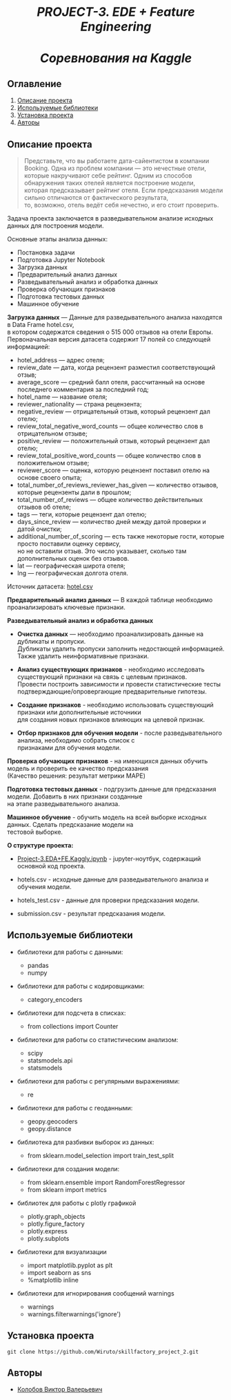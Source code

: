 # <center> *PROJECT-3. EDE + Feature Engineering*
# <center> *Соревнования на Kaggle*


## Оглавление
1. [Описание проекта](#описание-проекта)
2. [Используемые библиотеки](#используемые-библиотеки)
3. [Установка проекта](#установка-проекта)
4. [Авторы](#авторы)


## Описание проекта
> Представьте, что вы работаете дата-сайентистом в компании Booking. Одна из проблем компании — это нечестные отели,  
которые накручивают себе рейтинг. Одним из способов обнаружения таких отелей является построение модели,   
которая предсказывает рейтинг отеля. Если предсказания модели сильно отличаются от фактического результата,  
то, возможно, отель ведёт себя нечестно, и его стоит проверить.

Задача проекта заключается в разведывательном анализе исходных данных для построения модели.

Основные этапы анализа данных:

+ Постановка задачи
+ Подготовка Jupyter Notebook
+ Загрузка данных
+ Предварительный анализ данных
+ Разведывательный анализ и обработка данных
+ Проверка обучающих признаков
+ Подготовка тестовых данных
+ Машинное обучение



**Загрузка данных** — Данные для разведывательного анализа находятся в Data Frame hotel.csv,  
в котором содержатся сведения о 515 000 отзывов на отели Европы.  
Первоначальная версия датасета содержит 17 полей со следующей информацией:

- hotel_address — адрес отеля;
- review_date — дата, когда рецензент разместил соответствующий отзыв;
- average_score — средний балл отеля, рассчитанный на основе последнего комментария за последний год;
- hotel_name — название отеля;
- reviewer_nationality — страна рецензента;
- negative_review — отрицательный отзыв, который рецензент дал отелю;
- review_total_negative_word_counts — общее количество слов в отрицательном отзыве;
- positive_review — положительный отзыв, который рецензент дал отелю;
- review_total_positive_word_counts — общее количество слов в положительном отзыве;
- reviewer_score — оценка, которую рецензент поставил отелю на основе своего опыта;
- total_number_of_reviews_reviewer_has_given — количество отзывов, которые рецензенты дали в прошлом;
- total_number_of_reviews — общее количество действительных отзывов об отеле;
- tags — теги, которые рецензент дал отелю;
- days_since_review — количество дней между датой проверки и датой очистки;
- additional_number_of_scoring — есть также некоторые гости, которые просто поставили оценку сервису,   
  но не оставили отзыв. Это число указывает, сколько там дополнительных оценок без отзывов.
- lat — географическая широта отеля;
- lng — географическая долгота отеля.

Источник датасета: [hotel.csv](https://drive.google.com/file/d/1Qj0iYEbD64eVAaaBylJeIi3qvMzxf2C_/view?usp=sharing)

**Предварительный анализ данных** — В каждой таблице необходимо проанализировать ключевые признаки.

**Разведывательный анализ и обработка данных** 

- **Очистка данных** — необходимо проанализировать данные на дубликаты и пропуски.  
Дубликаты удалить пропуски заполнить недостающей информацией.  
Также удалить неинформативные признаки.  

- **Анализ существующих признаков** - необходимо исследовать существующий признаки на связь с целевым признаков.  
Провести построить зависимости и провести статистические тесты подтверждающие/опровергающие предварительные гипотезы.

- **Создание признаков** - необходимо использовать существующий признаки или дополнительные источники   
для создания новых признаков влияющих на целевой признак.

- **Отбор признаков для обучения модели** - после разведывательного анализа, необходимо собрать список с   
признаками для обучения модели.

**Проверка обучающих признаков** - на имеющихся данных обучить модель и проверить ее качество предсказания   
(Качество решения: результат метрики MAPE)

**Подготовка тестовых данных** - подгрузить данные для предсказания модели. Добавить в них признаки созданные  
на этапе разведывательного анализа.

**Машинное обучение** - обучить модель на всей выборке исходных данных. Сделать предсказание модели на   
тестовой выборке.

**О структуре проекта:**

* [Project-3.EDA+FE.Kaggly.ipynb]([https://github.com/Wiruto/Skillfactory_project_2/blob/3901bf3492a2d94717cd0a2ebff4cda4017c6890/Project-2.ipynb](https://github.com/Wiruto/Skillfactory_project_3.EDA-FE/blob/53a90259b5c9f62ce47af8a86fca97acffadd3f3/Project-3.EDA%2BFE.Kaggly.ipynb)) - jupyter-ноутбук, содержащий основной код проекта.

* hotels.csv - исходные данные для разведывательного анализа и обучения модели.

* hotels_test.csv - данные для проверки предсказания модели.


* submission.csv - результат предсказания модели.



## Используемые библиотеки


- библиотеки для работы с данными:
    - pandas
    - numpy

- библиотеки для работы с кодировщиками:
    - category_encoders

- библиотеки для подсчета в списках:
    - from collections import Counter

- библиотеки для работы со статистическим анализом:
    - scipy
    - statsmodels.api
    - statsmodels

- библиотеки для работы с регулярными выражениями:
    - re

- библиотеки для работы с геоданными:
    - geopy.geocoders
    - geopy.distance

- библиотека для разбивки выборок из данных:  
    - from sklearn.model_selection import train_test_split

- библиотеки для создания модели:  
    - from sklearn.ensemble import RandomForestRegressor  
    - from sklearn import metrics

- библиотек для работы с plotly графикой
    - plotly.graph_objects
    - plotly.figure_factory
    - plotly.express
    - plotly.subplots

- библиотеки для визуализации
    - import matplotlib.pyplot as plt
    - import seaborn as sns 
    - %matplotlib inline

- библиотеки для игнорирования сообщений warnings
    - warnings
    - warnings.filterwarnings('ignore')

## Установка проекта

```
git clone https://github.com/Wiruto/skillfactory_project_2.git

```

## Авторы

* [Колобов Виктор Валерьевич](https://github.com/Wiruto)

